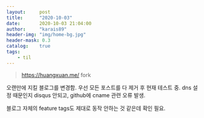 ```yaml
---
layout:     post
title:      "2020-10-03"
date:       2020-10-03 21:04:00
author:     "karais89"
header-img: "img/home-bg.jpg"
header-mask: 0.3
catalog:    true
tags:
    - til
---
```


> https://huangxuan.me/ fork

오랜만에 지킬 블로그를 변경함.
우선 모든 포스트를 다 제거 후 현재 테스트 중.
dns 설정 때문인지 disqus 안되고, github에 cname 관련 오류 발생.

블로그 자체의 feature tags도 제대로 동작 안하는 것 같은데 확인 필요.
